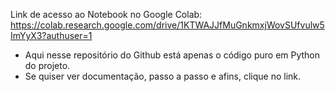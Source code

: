 Link de acesso ao Notebook no Google Colab:
https://colab.research.google.com/drive/1KTWAJJfMuGnkmxjWovSUfvulw5ImYyX3?authuser=1

- Aqui nesse repositório do Github está apenas o código puro em Python do projeto.
- Se quiser ver documentação, passo a passo e afins, clique no link.
